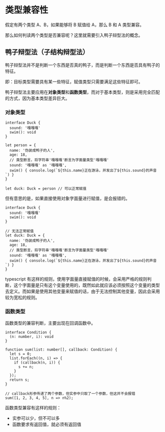 # 类型兼容性

假定有两个类型 A、B，如果能够将 B 赋值给 A，那么 B 和 A 类型兼容。

那么如何判读两个类型是否兼容呢？这里就需要引入鸭子辩型法的概念。

## 鸭子辩型法（子结构辩型法）

鸭子辩型法并不是判断一个东西是否真的鸭子，而是判断一个东西是否具有鸭子的特征。

即：目标类型需要具有某一些特征，赋值类型只需要满足这些特征即可。

鸭子辩型法主要应用在**对象类型**和**函数类型**，而对于基本类型，则是采用完全匹配的方式，因为基本类型差异巨大。

### 对象类型

```tsx
interface Duck {
  sound: '嘎嘎嘎'
  swim(): void
}

let person = {
  name: '伪装成鸭子的人',
  age: 18,
  // 类型断言，将字符串'嘎嘎嘎'断言为字面量类型'嘎嘎嘎'
  sound: '嘎嘎嘎' as '嘎嘎嘎',
  swim() { console.log(`${this.name}正在游泳，并发出了${this.sound}的声音`) }
}

let duck: Duck = person // 可以正常赋值
```

但有意思的是，如果直接使用对象字面量进行赋值，是会报错的。

```tsx
interface Duck {
  sound: '嘎嘎嘎'
  swim(): void
}

// 无法正常赋值
let duck: Duck = {
  name: '伪装成鸭子的人',
  age: 18,
  // 类型断言，将字符串'嘎嘎嘎'断言为字面量类型'嘎嘎嘎'
  sound: '嘎嘎嘎' as '嘎嘎嘎',
  swim() { console.log(`${this.name}正在游泳，并发出了${this.sound}的声音`) }
}
```

typescript 有这样的规则，使用字面量直接赋值的时候，会采用严格的规则判断，这个字面量是只有这个变量使用的，既然如此就应该必须按照这个变量的类型去定义。而如果是使用其他变量来赋值的话，由于无法控制其他变量，因此会采用较为宽松的规则。



### 函数类型

函数类型的兼容判断，主要出现在回调函数中。

```tsx
interface Condition {
  (n: number, i): void
}

function sum(list: number[], callback: Condition) {
  let s = 0;
  list.forEach((n, i) => {
    if (callback(n, i)) {
      s += n;
    }
  });
  return s;
}

// callback形参传递了两个参数，但实参中只取了一个参数，但这并不会报错
sum([1, 2, 3, 4, 5], n => n%2);
```

函数类型兼容有这样的规则：

- 实参可以少，但不可以多
- 函数要求有返回值，就必须有返回值
